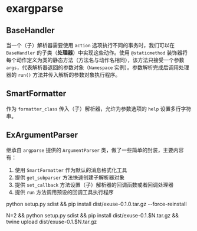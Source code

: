 # exargparse

## BaseHandler

当一个（子）解析器需要使用 `action` 选项执行不同的事务时，我们可以在 `BaseHandler` 的子类（**处理器**）中实现这些动作。使用 `@staticmethod` 装饰器将每个动作定义为类的静态方法（方法名与动作名相同），该方法只接受一个参数 `args`，代表解析器返回的参数对象（`Namespace` 实例）。参数解析完成后调用处理器的 `run()` 方法并传入解析的参数对象执行程序。

## SmartFormatter

作为 `formatter_class` 传入（子）解析器，允许为参数选项的 `help` 设置多行字符串。

## ExArgumentParser

继承自 `argparse` 提供的 `ArgumentParser` 类，做了一些简单的封装，主要内容有：
1. 使用 `SmartFormatter` 作为默认的消息格式化工具
2. 提供 `get_subparser` 方法快速创建子解析器对象
3. 提供 `set_callback` 方法设置（子）解析器的回调函数或者回调处理器
4. 提供 `run` 方法调用预设的回调工具执行程序

python setup.py sdist && pip install dist/exuse-0.1.0.tar.gz --force-reinstall

N=2 && python setup.py sdist && pip install dist/exuse-0.1.$N.tar.gz && twine upload dist/exuse-0.1.$N.tar.gz 